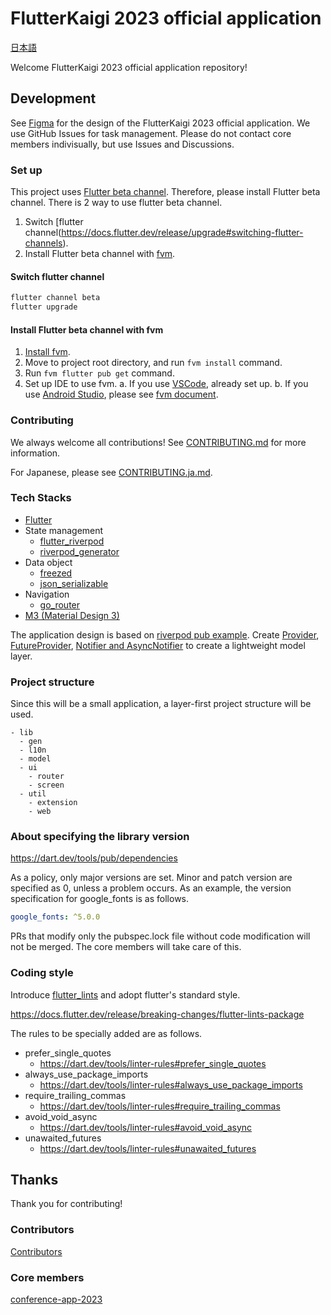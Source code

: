 # FlutterKaigi 2023 official application

[日本語](./README.ja.md)

Welcome FlutterKaigi 2023 official application repository!

## Development

See [Figma](https://www.figma.com/file/x71sECvdnsw8RTfKG0E4fB/FlutterKaigi-2023-App?type=design&node-id=11%3A1833&t=Dpxy1yUZMefElIjg-1) for the design of the FlutterKaigi 2023 official application.
We use GitHub Issues for task management. Please do not contact core members indivisually, but use Issues and Discussions.

### Set up

This project uses [Flutter beta channel](https://github.com/flutter/flutter/wiki/Roadmap#releases).
Therefore, please install Flutter beta channel. There is 2 way to use flutter beta channel.

1. Switch [flutter channel(https://docs.flutter.dev/release/upgrade#switching-flutter-channels).
2. Install Flutter beta channel with [fvm](https://fvm.app/).

#### Switch flutter channel

```bash
flutter channel beta
flutter upgrade
```

#### Install Flutter beta channel with fvm

1. [Install fvm](https://fvm.app/docs/getting_started/installation).
2. Move to project root directory, and run `fvm install` command.
3. Run `fvm flutter pub get` command.
4. Set up IDE to use fvm.
   a. If you use [VSCode](https://code.visualstudio.com/), already set up.
   b. If you use [Android Studio](https://developer.android.com/studio), please see [fvm document](https://fvm.app/docs/getting_started/configuration/#android-studio).

### Contributing

We always welcome all contributions! See [CONTRIBUTING.md](./CONTRIBUTING.md) for more information.

For Japanese, please see [CONTRIBUTING.ja.md](./CONTRIBUTING.ja.md).

### Tech Stacks

- [Flutter](https://flutter.dev/)
- State management
  - [flutter_riverpod](https://pub.dev/packages/flutter_riverpod)
  - [riverpod_generator](https://pub.dev/packages/riverpod_generator)
- Data object
  - [freezed](https://pub.dev/packages/freezed)
  - [json_serializable](https://pub.dev/packages/json_serializable)
- Navigation
  - [go_router](https://pub.dev/packages/go_router)
- [M3 (Material Design 3)](https://m3.material.io/)

The application design is based on [riverpod pub example](https://github.com/rrousselGit/riverpod/tree/riverpod-v2.3.2/examples/pub).
Create [Provider](https://docs-v2.riverpod.dev/docs/providers/provider), [FutureProvider](https://docs-v2.riverpod.dev/docs/providers/future_provider), [Notifier and AsyncNotifier](https://docs-v2.riverpod.dev/docs/providers/notifier_provider) to create a lightweight model layer. 

### Project structure

Since this will be a small application, a layer-first project structure will be used.

```
- lib
  - gen
  - l10n
  - model
  - ui
    - router
    - screen
  - util
    - extension
    - web
```

### About specifying the library version

https://dart.dev/tools/pub/dependencies

As a policy, only major versions are set. Minor and patch version are specified as 0, unless a problem occurs.
As an example, the version specification for google_fonts is as follows.

```yaml
google_fonts: ^5.0.0
```

PRs that modify only the pubspec.lock file without code modification will not be merged. The core members will take care of this.

### Coding style

Introduce [flutter_lints](https://pub.dev/packages/flutter_lints) and adopt flutter's standard style.

https://docs.flutter.dev/release/breaking-changes/flutter-lints-package

The rules to be specially added are as follows.

* prefer_single_quotes
  * https://dart.dev/tools/linter-rules#prefer_single_quotes
* always_use_package_imports
  * https://dart.dev/tools/linter-rules#always_use_package_imports
* require_trailing_commas
  * https://dart.dev/tools/linter-rules#require_trailing_commas
* avoid_void_async
  * https://dart.dev/tools/linter-rules#avoid_void_async
* unawaited_futures
  * https://dart.dev/tools/linter-rules#unawaited_futures

## Thanks

Thank you for contributing!

### Contributors

[Contributors](https://github.com/FlutterKaigi/conference-app-2023/graphs/contributors)

### Core members

[conference-app-2023](https://github.com/orgs/FlutterKaigi/teams/conference-app-2023)

